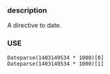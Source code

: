 ###  description

A directive to date.


### USE

```
Dateparse(1403149534 * 1000)[0]
Dateparse(1403149534 * 1000)[1]

```
